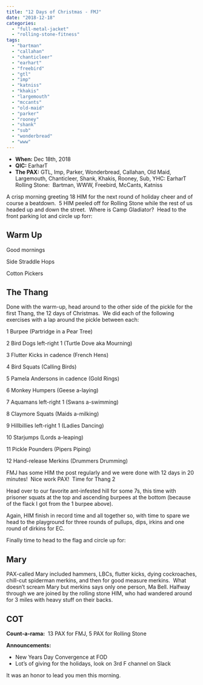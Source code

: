 ```yaml
---
title: "12 Days of Christmas - FMJ"
date: "2018-12-18"
categories: 
  - "full-metal-jacket"
  - "rolling-stone-fitness"
tags: 
  - "bartman"
  - "callahan"
  - "chanticleer"
  - "earhart"
  - "freebird"
  - "gtl"
  - "imp"
  - "katniss"
  - "khakis"
  - "largemouth"
  - "mccants"
  - "old-maid"
  - "parker"
  - "rooney"
  - "shank"
  - "sub"
  - "wonderbread"
  - "www"
---
```


- **When:** Dec 18th, 2018
- **QIC:** EarharT
- **The PAX:** GTL, Imp, Parker, Wonderbread, Callahan, Old Maid, Largemouth, Chanticleer, Shank, Khakis, Rooney, Sub, YHC: EarharT Rolling Stone:  Bartman, WWW, Freebird, McCants, Katniss

A crisp morning greeting 18 HIM for the next round of holiday cheer and of course a beatdown.  5 HIM peeled off for Rolling Stone while the rest of us headed up and down the street.  Where is Camp Gladiator?  Head to the front parking lot and circle up forr:

## Warm Up

  
Good mornings

Side Straddle Hops

Cotton Pickers

## The Thang

Done with the warm-up, head around to the other side of the pickle for the first Thang, the 12 days of Christmas.  We did each of the following exercises with a lap around the pickle between each:

1 Burpee (Partridge in a Pear Tree)

2 Bird Dogs left-right 1 (Turtle Dove aka Mourning)

3 Flutter Kicks in cadence (French Hens)

4 Bird Squats (Calling Birds)

5 Pamela Andersons in cadence (Gold Rings)

6 Monkey Humpers (Geese a-laying)

7 Aquamans left-right 1 (Swans a-swimming)

8 Claymore Squats (Maids a-milking)

9 Hillbillies left-right 1 (Ladies Dancing)

10 Starjumps (Lords a-leaping)

11 Pickle Pounders (Pipers Piping)

12 Hand-release Merkins (Drummers Drumming)

FMJ has some HIM the post regularly and we were done with 12 days in 20 minutes!  Nice work PAX!  Time for Thang 2

Head over to our favorite ant-infested hill for some 7s, this time with prisoner squats at the top and ascending burpees at the bottom (because of the flack I got from the 1 burpee above).

Again, HIM finish in record time and all together so, with time to spare we head to the playground for three rounds of pullups, dips, irkins and one round of dirkins for EC.

Finally time to head to the flag and circle up for:

## Mary

PAX-called Mary included hammers, LBCs, flutter kicks, dying cockroaches, chill-cut spiderman merkins, and then for good measure merkins.  What doesn’t scream Mary but merkins says only one person, Ma Bell. Halfway through we are joined by the rolling stone HIM, who had wandered around for 3 miles with heavy stuff on their backs.

## COT

**Count-a-rama:**  13 PAX for FMJ, 5 PAX for Rolling Stone

**Announcements:**

- New Years Day Convergence at FOD
- Lot’s of giving for the holidays, look on 3rd F channel on Slack

It was an honor to lead you men this morning.
